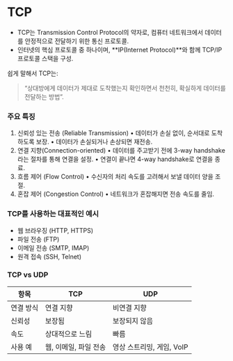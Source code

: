 # TCP 

- TCP는 Transmission Control Protocol의 약자로, 컴퓨터 네트워크에서 데이터를 안정적으로 전달하기 위한 통신 프로토콜. 
- 인터넷의 핵심 프로토콜 중 하나이며, **IP(Internet Protocol)**와 함께 TCP/IP 프로토콜 스택을 구성.

쉽게 말해서 TCP는:
> “상대방에게 데이터가 제대로 도착했는지 확인하면서 천천히, 확실하게 데이터를 전달하는 방법”.

### 주요 특징
1. 신뢰성 있는 전송 (Reliable Transmission)
  • 데이터가 손실 없이, 순서대로 도착하도록 보장.
  • 데이터가 손실되거나 손상되면 재전송.
2. 연결 지향(Connection-oriented)
  • 데이터를 주고받기 전에 3-way handshake라는 절차를 통해 연결을 설정.
  • 연결이 끝나면 4-way handshake로 연결을 종료.
3. 흐름 제어 (Flow Control)
  • 수신자의 처리 속도를 고려해서 보낼 데이터 양을 조절.
4. 혼잡 제어 (Congestion Control)
  • 네트워크가 혼잡해지면 전송 속도를 줄임.

### TCP를 사용하는 대표적인 예시
 - 웹 브라우징 (HTTP, HTTPS)
 - 파일 전송 (FTP)
 - 이메일 전송 (SMTP, IMAP)
 - 원격 접속 (SSH, Telnet)

### TCP vs UDP
| 항목       | TCP                     | UDP                        |
|------------|-------------------------|----------------------------|
| 연결 방식  | 연결 지향               | 비연결 지향                |
| 신뢰성     | 보장됨                  | 보장되지 않음              |
| 속도       | 상대적으로 느림         | 빠름                       |
| 사용 예    | 웹, 이메일, 파일 전송   | 영상 스트리밍, 게임, VoIP  |
